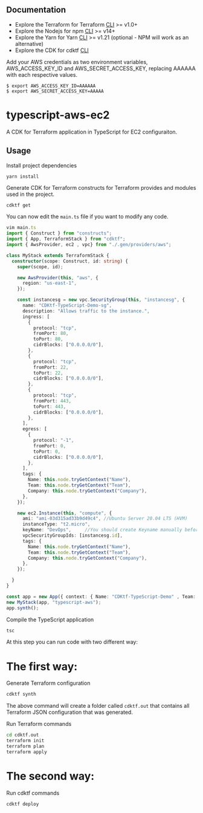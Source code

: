 ## Documentation

* Explore the Terraform for Terraform [CLI](https://www.terraform.io/downloads.html) >= v1.0+
* Explore the Nodejs for npm [CLI](https://nodejs.org/en/) >= v14+
* Explore the Yarn for Yarn [CLI](https://classic.yarnpkg.com/en/docs/install#debian-stable) >= v1.21 (optional - NPM will work as an alternative)
* Explore the CDK for cdktf [CLI](https://github.com/hashicorp/terraform-cdk#build)


Add your AWS credentials as two environment variables, AWS_ACCESS_KEY_ID and AWS_SECRET_ACCESS_KEY, replacing AAAAAA with each respective values.
```shell
$ export AWS_ACCESS_KEY_ID=AAAAAA
$ export AWS_SECRET_ACCESS_KEY=AAAAA
```

# typescript-aws-ec2

A CDK for Terraform application in TypeScript for EC2 configuraiton.

## Usage

Install project dependencies

```shell
yarn install
```

Generate CDK for Terraform constructs for Terraform provides and modules used in the project.

```bash
cdktf get
```

You can now edit the `main.ts` file if you want to modify any code.

```typescript
vim main.ts
import { Construct } from "constructs";
import { App, TerraformStack } from "cdktf";
import { AwsProvider, ec2 , vpc} from "./.gen/providers/aws";

class MyStack extends TerraformStack {
  constructor(scope: Construct, id: string) {
    super(scope, id);

    new AwsProvider(this, "aws", {
      region: "us-east-1",
    });

    const instancesg = new vpc.SecurityGroup(this, "instancesg", {
      name: "CDKtf-TypeScript-Demo-sg",
      description: "Allows traffic to the instance.",
      ingress: [
        {
          protocol: "tcp",
          fromPort: 80,
          toPort: 80,
          cidrBlocks: ["0.0.0.0/0"],
        },
        {
          protocol: "tcp",
          fromPort: 22,
          toPort: 22,
          cidrBlocks: ["0.0.0.0/0"],
        },
        {
          protocol: "tcp",
          fromPort: 443,
          toPort: 443,
          cidrBlocks: ["0.0.0.0/0"],
        },
      ],
      egress: [
        {
          protocol: "-1",
          fromPort: 0,
          toPort: 0,
          cidrBlocks: ["0.0.0.0/0"],
        },
      ],
      tags: {
        Name: this.node.tryGetContext("Name"),
        Team: this.node.tryGetContext("Team"),
        Company: this.node.tryGetContext("Company"),
      },
    });

    new ec2.Instance(this, "compute", {
      ami: "ami-03d315ad33b9d49c4", //Ubuntu Server 20.04 LTS (HVM)
      instanceType: "t2.micro",
      keyName: "DevOps",     //You should create Keyname manually before running code
      vpcSecurityGroupIds: [instancesg.id],
      tags: {
        Name: this.node.tryGetContext("Name"),
        Team: this.node.tryGetContext("Team"),
        Company: this.node.tryGetContext("Company"),
      },
    });

  }
}

const app = new App({ context: { Name: "CDKtf-TypeScript-Demo" , Team: "DevOps", Company: "Your company"} });
new MyStack(app, "typescript-aws");
app.synth();
```

Compile the TypeScript application

```bash
tsc
```
At this step you can run code with two different way:

# The first way:

Generate Terraform configuration

```bash
cdktf synth
```

The above command will create a folder called `cdktf.out` that contains all Terraform JSON configuration that was generated.

Run Terraform commands

```bash
cd cdktf.out
terraform init
terraform plan
terraform apply
```

# The second way:

Run cdktf commands

```bash
cdktf deploy
```

